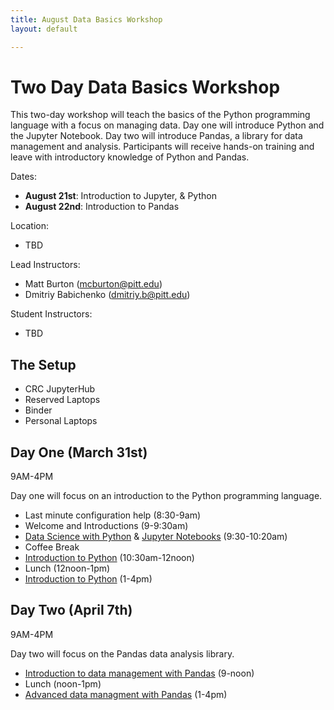 ```yaml
---
title: August Data Basics Workshop
layout: default

---
```


# Two Day Data Basics Workshop

This two-day workshop will teach the basics of the Python programming language with a focus on managing data. Day one will introduce Python and the Jupyter Notebook. Day two will introduce Pandas, a library for data management and analysis. Participants will receive hands-on training and leave with introductory knowledge of Python and Pandas.

Dates:
- **August 21st**: Introduction to Jupyter, & Python
- **August 22nd**: Introduction to Pandas

Location:

* TBD


Lead Instructors:

- Matt Burton (mcburton@pitt.edu)
- Dmitriy Babichenko (dmitriy.b@pitt.edu)

Student Instructors:

- TBD


## The Setup

* CRC JupyterHub
* Reserved Laptops
* Binder
* Personal Laptops

## Day One (March 31st)

9AM-4PM

Day one will focus on an introduction to the Python programming language.

* Last minute configuration help (8:30-9am)
* Welcome and Introductions (9-9:30am)
* [Data Science with Python](data-science-demo/) & [Jupyter Notebooks](jupyter-notebooks/) (9:30-10:20am)
* Coffee Break
* [Introduction to Python](intro-to-python/) (10:30am-12noon)
* Lunch (12noon-1pm)
* [Introduction to Python](intro-to-python/) (1-4pm)



## Day Two (April 7th)

9AM-4PM

Day two will focus on the Pandas data analysis library.

* [Introduction to data management with Pandas](intro-to-pandas/) (9-noon)
* Lunch (noon-1pm)
* [Advanced data managment with Pandas](advanced-pandas/) (1-4pm)




